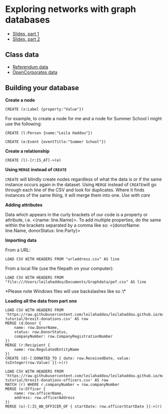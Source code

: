 # Exploring networks with graph databases 

* [Slides, part 1](https://docs.google.com/presentation/d/1xG1f7YpJDGi_HLlKrjNJLSY2MSaguLgEsiEMDy3wV4M) 
* [Slides, part 2](https://docs.google.com/presentation/d/1WUUlDD-edFxVUYvEub0oZ5W5sdEbvOL3qwO2c6VyK7g)

## Class data

* [Referendum data](https://raw.githubusercontent.com/leilahaddou/leilahaddou.github.io/master/neo4j-tutorial/brexit-donations.csv)
* [OpenCorporates data](https://raw.githubusercontent.com/leilahaddou/leilahaddou.github.io/master/neo4j-tutorial/brexit-donations-officers.csv)

## Building your database

**Create a node**

```
CREATE (x:Label {property:"Value"})
```

For example, to create a node for me and a node for Summer School I might use the following:
```
CREATE (l:Person {name:"Leila Haddou"})
```
```
CREATE (e:Event {eventTitle:"Summer School"})
```

**Create a relationship**

```
CREATE (l)-[r:IS_AT]->(e)
```

**Using `MERGE` instead of `CREATE`**

```CREATE``` will blindly create nodes regardless of what the data is or if the same instance occurs again in the dataset.
Using ```MERGE``` instead of ```CREATE```will go through each line of the CSV and look for duplicates. Where it finds instances of the same thing, it will merge them into one. *Use with care* 

**Adding attributes**

Data which appears in the curly brackets of our code is a property or attribute, i.e. <{name: line.Name}>. To add multiple properties, do the same within the brackets separated by a comma like so: <{donorName: line.Name, donorStatus: line.Party}>

**Importing data**

From a URL: 
```
LOAD CSV WITH HEADERS FROM "urladdress.csv" AS line
```

From a local file (use the filepath on your computer): 
```
LOAD CSV WITH HEADERS FROM "file:///Users/leilahaddou/Documents/Graphdata/pef.csv" AS line
```

*Please note Windows files will use backslashes like so :\\\*

**Loading all the data from part one**

```
LOAD CSV WITH HEADERS FROM 'https://raw.githubusercontent.com/leilahaddou/leilahaddou.github.io/master/neo4j-tutorial/brexit-donations.csv' AS row
MERGE (d:Donor {
	name: row.DonorName,
	status: row.DonorStatus,
	companyNumber: row.CompanyRegistrationNumber
})
MERGE (r:Recipient {
	name: row.RegulatedEntityName
})
CREATE (d)-[:DONATED_TO { date: row.ReceivedDate, value: toInteger(row.Value) }]->(r)
```

```
LOAD CSV WITH HEADERS FROM 'https://raw.githubusercontent.com/leilahaddou/leilahaddou.github.io/master/neo4j-tutorial/brexit-donations-officers.csv' AS row
MATCH (r) WHERE r.companyNumber = row.companyNumber
MERGE (o:Officer {
	name: row.officerName,
	address: row.officerAddress
})
MERGE (o)-[:IS_AN_OFFICER_OF { startDate: row.officerStartDate }]->(r)
```
